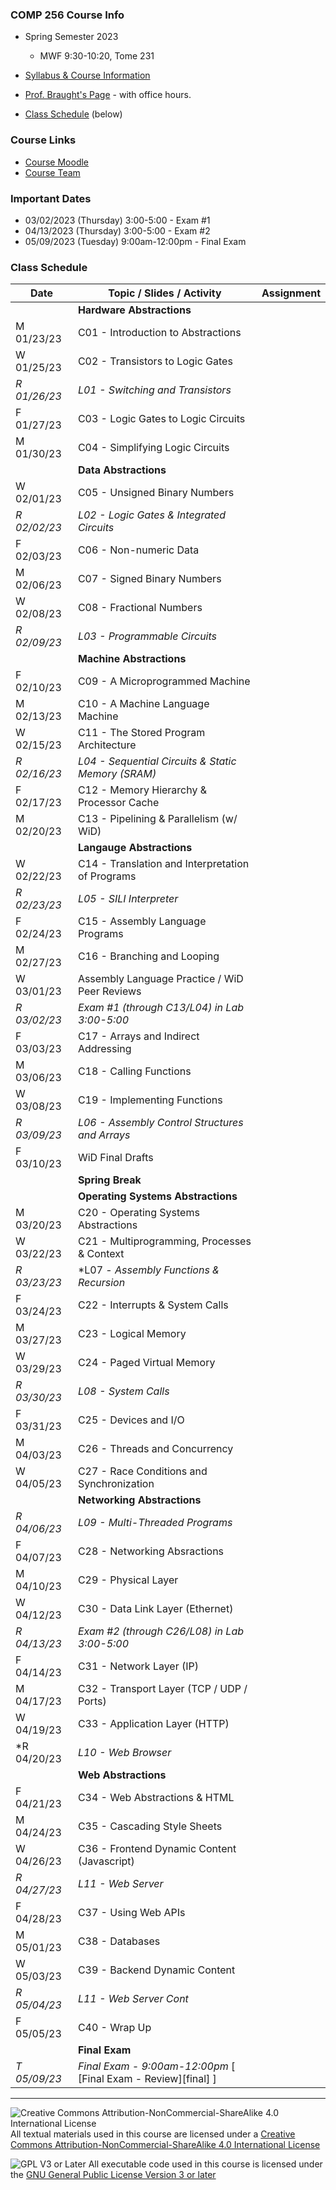 ### COMP 256 Course Info
- Spring Semester 2023
  - MWF 9:30-10:20, Tome 231

- [Syllabus & Course Information](./syllabus.md)
- [Prof. Braught's Page](http://users.dickinson.edu/~braught/) - with office hours.
- [Class Schedule](#class-schedule) (below)

### Course Links

- [Course Moodle](https://lms.dickinson.edu/course/view.php?id=49856)
- [Course Team](https://teams.microsoft.com/l/team/19%3aLk175vaEncYObscYyzRIcIjgJjv7ooSfPRX-ZZZ6syY1%40thread.tacv2/conversations?groupId=7ae849d8-cd74-42f8-a922-455c34d06936&tenantId=6232b055-76b9-4c13-9b88-b562ae7db6fb)

<!--
- TinkerCAD
  - Use the link in Moodle to access our course directly.
  - Your "nickname" for login is your Dickinson username.
-->

<!--
- The Knob & Switch Computer
  - [The Datapath](https://dickinson-comp256.github.io/Knob-And-Switch-Computer/datapath.html)
  - [The Datapath & Memory](https://dickinson-comp256.github.io/Knob-And-Switch-Computer/dpandmem.html)
  - [Microprogram Machine](https://dickinson-comp256.github.io/Knob-And-Switch-Computer/micromachine.html)
  - [Machine Language Machine](https://dickinson-comp256.github.io/Knob-And-Switch-Computer/machine.html)
  - [Knob & Switch Assembly/Machine Language Reference](https://dickinson-comp256.github.io/Knob-And-Switch-Computer/instructions.html)
-->

<!--
- Assembler & Machine Simulator
  - [Assembly Language Reference Card](https://dickinson-comp256/AsmMachine/machine/bin/asm-ref.html)
  - [Assembler.jar](https://github.com/dickinson-comp256/AsmMachine/raw/main/Assembler/bin/Assembler.jar)
  - [Machine.jar](https://github.com/dickinson-comp256/AsmMachine/raw/main/Machine/bin/Machine.jar)
-->

### Important Dates

- 03/02/2023 (Thursday) 3:00-5:00 - Exam #1
- 04/13/2023 (Thursday) 3:00-5:00 - Exam #2
- 05/09/2023 (Tuesday) 9:00am-12:00pm - Final Exam

### Class Schedule

Date         | Topic / Slides / Activity                                                   | Assignment
------------ | --------------------------------------------------------------------------- | --------------
             | **Hardware Abstractions**                                                   |
 M 01/23/23  |  C01 - Introduction to Abstractions                  <!--[ [Slides][s01] ]-->      |  <!--[HW01][hw01] Due: W 01/25/23-->
 W 01/25/23  |  C02 - Transistors to Logic Gates                    <!--[ [Slides][s02] ]-->      |  <!--[HW02][hw02] Due: F 01/27/23-->
*R 01/26/23* | *L01 - Switching and Transistors*                                           | <!--*[LAB01][l01]  Due: R 02/02/23*-->
 F 01/27/23  |  C03 - Logic Gates to Logic Circuits                 <!--[ [Slides][s03] ]-->      |  <!--[HW03][hw03] Due: M 01/30/23-->
 M 01/30/23  |  C04 - Simplifying Logic Circuits                    <!--[ [Slides][s04] ]-->      |  <!--[HW04][hw04] Due: W 02/01/23-->
             | **Data Abstractions**                                                       |
 W 02/01/23  |  C05 - Unsigned Binary Numbers                       <!--[ [Slides][s05] ]-->      |  <!--[HW05][hw05] Due: F 02/03/23-->
*R 02/02/23* | *L02 - Logic Gates & Integrated Circuits*                                   | <!--*[LAB02][l02] Due: R 02/09/23*--> 
 F 02/03/23  |  C06 - Non-numeric Data                              <!--[ [Slides][s06] ]-->      |  <!--[HW06][hw06] Due: M 02/06/23-->
 M 02/06/23  |  C07 - Signed Binary Numbers                         <!--[ [Slides][s07] ]-->      |  <!--[HW07][hw07] Due: W 02/08/23-->
 W 02/08/23  |  C08 - Fractional Numbers                            <!--[ [Slides][s08] ]-->      |  <!--[HW08][hw08] Due: F 02/10/23-->
*R 02/09/23* | *L03 - Programmable Circuits*                                               | <!--*[LAB03][l03] Due: R 02/16/23*-->
             | **Machine Abstractions**                                                    |
 F 02/10/23  |  C09 - A Microprogrammed Machine                     <!--[ [Slides][s09] ]-->      |  <!--[HW09][hw09] Due: M 02/13/23-->
 M 02/13/23  |  C10 - A Machine Language Machine                    <!--[ [Slides][s10] ]-->      |  <!--[HW10][hw10] Due: W 02/15/23-->
 W 02/15/23  |  C11 - The Stored Program Architecture               <!--[ [Slides][s11] ]-->      |  <!--[HW11][hw11] Due: F 02/17/23-->
*R 02/16/23* | *L04 - Sequential Circuits & Static Memory (SRAM)*                          | <!--*[LAB04][l04] Due: R 02/23/23*-->
 F 02/17/23  |  C12 - Memory Hierarchy & Processor Cache            <!--[ [Slides][s12] ]-->      |  <!--[HW12][hw12] Due: M 02/20/23-->
 M 02/20/23  |  C13 - Pipelining & Parallelism (w/ WiD)             <!--[ [Slides][s13] ]-->      |  <!--[HW13][hw13] Due: W 02/22/23-->
             | **Langauge Abstractions**                                                   |
 W 02/22/23  |  C14 - Translation and Interpretation of Programs    <!--[ [Slides][s14] ]-->      |  <!--[HW14][hw14] Due: F 02/24/23-->
*R 02/23/23* | *L05 - SILI Interpreter*                                                    | <!--*[LAB05][l05] Due: R 03/09/23*-->
 F 02/24/23  |  C15 - Assembly Language Programs                    <!--[ [Slides][s15] ]-->      |  <!--[HW15][hw15] Due: M 02/27/23-->
 M 02/27/23  |  C16 - Branching and Looping                         <!--[ [Slides][s16] ]-->      |  <!--[HW16][hw16] Due: W 03/01/23-->
 W 03/01/23  | Assembly Language Practice / WiD Peer Reviews                               |  <!--[WiD][WiDPR] Due: F 03/03/23-->
*R 03/02/23* | *Exam #1 (through C13/L04) in Lab 3:00-5:00*<!--[ [Exam 1 - Review][ex1] ]-->      | 
 F 03/03/23  |  C17 - Arrays and Indirect Addressing                <!--[ [Slides][s17] ]-->      |  <!--[HW17][hw17] Due: M 03/06/23-->
 M 03/06/23  |  C18 - Calling Functions                             <!--[ [Slides][s18] ]-->      |  <!--[HW18][hw18] Due: W 03/08/23-->
 W 03/08/23  |  C19 - Implementing Functions                        <!--[ [Slides][s19] ]-->      |  <!--[HW19][hw19] Due: F 03/10/23-->
*R 03/09/23* | *L06 - Assembly Control Structures and Arrays*                              | <!--*[LAB06][l06] Due: R 03/23/23*-->
 F 03/10/23  | WiD Final Drafts                                                            | <!-- [WiD][WiDFD] Due: M 03/20/23-->
             | **Spring Break**                                                            |
             | **Operating Systems Abstractions**                                          |
 M 03/20/23  |  C20 - Operating Systems Abstractions                <!--[ [Slides][s20] ]-->      |  <!--[HW20][hw20] Due: W 03/22/23-->
 W 03/22/23  |  C21 - Multiprogramming, Processes & Context         <!--[ [Slides][s21] ]-->      |  <!--[HW21][hw21] Due: F 03/24/23--> 
*R 03/23/23* | *L07 - *Assembly Functions & Recursion*                                     | <!--*[LAB07]]l07] Due: R 03/30/23*-->
 F 03/24/23  |  C22 - Interrupts & System Calls                     <!--[ [Slides][s22] ]-->      |  <!--[HW22][hw22] Due: M 03/27/23-->
 M 03/27/23  |  C23 - Logical Memory                                <!--[ [Slides][s23] ]-->      |  <!--[HW23][hw23] Due: W 03/29/23-->
 W 03/29/23  |  C24 - Paged Virtual Memory                          <!--[ [Slides][s24] ]-->      |  <!--[HW24][hw24] Due: F 03/31/23-->
*R 03/30/23* | *L08 - System Calls*                                                        | <!--*[LAB08][l08] Due: R 04/13/23*-->
 F 03/31/23  |  C25 - Devices and I/O                               <!--[ [Slides][s25] ]-->      |  <!--[HW25][hw25] Due: M 04/03/23-->
 M 04/03/23  |  C26 - Threads and Concurrency                       <!--[ [Slides][s26] ]-->      |  <!--[HW26][hw26] Due: W 04/05/23-->
 W 04/05/23  |  C27 - Race Conditions and Synchronization           <!--[ [Slides][s27] ]-->      |  <!--[HW27][hw27] Due: F 04/07/23-->
             | **Networking Abstractions**                                                 |
*R 04/06/23* | *L09 - Multi-Threaded Programs*                                             | <!--*[LAB09][l09] Due: R 04/20/23*-->
 F 04/07/23  |  C28 - Networking Absractions                        <!--[ [Slides][s28] ]-->      |  <!--[HW28][hw28] Due: M 04/10/23-->
 M 04/10/23  |  C29 - Physical Layer                                <!--[ [Slides][s29] ]-->      |  <!--[HW29][hw29] Due: W 04/12/23-->
 W 04/12/23  |  C30 - Data Link Layer (Ethernet)                    <!--[ [Slides][s30] ]-->      |  <!--[HW30][hw30] Due: F 04/14/23-->
*R 04/13/23* | *Exam #2 (through C26/L08) in Lab 3:00-5:00*<!--[ [Exam 2 - Review][ex2] ]-->      | 
 F 04/14/23  |  C31 - Network Layer (IP)                            <!--[ [Slides][s31] ]-->      |  <!--[HW31][hw31] Due: M 04/17/23-->
 M 04/17/23  |  C32 - Transport Layer (TCP / UDP / Ports)           <!--[ [Slides][s32] ]-->      |  <!--[HW32][hw32] Due: W 04/19/23-->
 W 04/19/23  |  C33 - Application Layer (HTTP)                      <!--[ [Slides][s33] ]-->      |  <!--[HW33][hw33] Due: F 04/21/23-->
*R 04/20/23  | *L10 - Web Browser*                                                         | <!--*[LAB10][l10] Due: R 04/27/23*-->
             | **Web Abstractions**                                                        |
 F 04/21/23  |  C34 - Web Abstractions & HTML                       <!--[ [Slides][s34] ]-->      | <!--[HW28][hw28] ] Due: M 04/24/22-->
 M 04/24/23  |  C35 - Cascading Style Sheets                        <!--[ [Slides][s35] ]-->      | <!--[HW29][hw29] ] Due: W 04/26/23-->
 W 04/26/23  |  C36 - Frontend Dynamic Content (Javascript)         <!--[ [Slides][s36] ]-->      | <!--[HW30][hw30] ] Due: F 04/28/23-->
*R 04/27/23* | *L11 - Web Server*                                                          | <!--*[LAB11][l11] Due: R 05/04/23*-->
 F 04/28/23  |  C37 - Using Web APIs                                <!--[ [Slides][s37] ]-->      | <!--[HW31][hw31] ] Due: M 05/01/23-->
 M 05/01/23  |  C38 - Databases                                     <!--[ [Slides][s38] ]-->      | <!--[HW32][hw32] ] Due: W 05/03/23-->
 W 05/03/23  |  C39 - Backend Dynamic Content                       <!--[ [Slides][s39] ]-->      | <!--[HW33][hw33] ] Due: F 05/05/23-->
*R 05/04/23* | *L11 - Web Server Cont*                                                     |
 F 05/05/23  |  C40 - Wrap Up                                       <!--[ [Slides][s40] ]-->      |  
             | **Final Exam**                                                              |
*T 05/09/23* | *Final Exam - 9:00am-12:00pm*         [ [Final Exam - Review][final] ]      |


<!--
[s01]: materials/01-S-Abstractions.pptx
[hw01]: materials/01-A-Abstractions.docx
[s02]: materials/02-S-TransistorsToGates.pptx
[hw02]: materials/02-A-TransistorsToGates.docx
[s03]: materials/03-S-GatesToCircuits.pptx
[hw03]: materials/03-A-GatesToCircuits.docx
[s04]: materials/04-S-LogicSimplification.pptx
[hw04]: materials/04-A-LogicSimplification.docx
[s05]: materials/05-S-UnsignedBinary.pptx
[hw05]: materials/05-A-UnsignedBinary.docx
[s06]: materials/06-S-NonNumericData.pptx
[hw06]: materials/06-A-NonNumericData.docx
[s07]: materials/07-S-SignedBinary.pptx
[hw07]: hommaterialsework/07-A-SignedBinary.docx
[s08]: materials/08-S-FractionalNumbers.pptx
[hw08]: materials/08-A-FractionalNumbers.docx 
[s09]: materials/09-S-MicroProgram.pptx
[hw09]: materials/09-A-MicroProgram.docx
[s10]: materials/10-S-MachineLanguage.pptx
[hw10]: materials/10-A-MachineLanguage.docx
[s11]: materials/11-S-StoredProgram.pptx
[hw11]: materials/11-A-StoredProgram.docx
[s12]: materials/12-S-MemoryAndCache.pptx
[hw12]: materials/12-A-MemoryAndCache.docx
[s13]: materials/13-S-ParallelismPipelining.pptx
[hw13]: materials/13-S-ParallelismPipelining.docx
[s14]: materials/14-S-TranslationInterpretation.pptx
[hw14]: materials/14-A-TranslationInterpretation.docx
[s15]: materials/15-S-Assembly.pptx
[hw15]: materials/15-A-Assembly.docx
[s16]: materials/16-S-BranchingLooping.pptx
[hw16]: materials/16-A-BranchingLooping.docx
[s17]: materials/17-S-IndirectAddressing.pptx
[hw17]: materials/17-A-IndirectAddressing.docx
[ex1]: materials/Exam1Review.docx
[asm]: materials/17.5-S-AsmActivities.pptx
[s18]: materials/18-S-CallingFunctions.pptx
[hw18]: materials/18-A-CallingFunctions.docx
[s19]: materials/19-S-ImplementingFunctions.pptx
[hw19]: materials/19-A-ImplementingFunctions.docx
[asm2]: materials/19.5-S-AsmActivities.pptx
[s20]: materials/20-S-OSAbstractions.pptx
[hw20]: materials/20-A-OSAbstractions.docx
[s21]: materials/21-S-Processes.pptx
[hw21]: materials/21-A-Processes.docx
[s22]: materials/22-S-Interrupts.pptx
[hw22]: materials/22-A-Interrupts.docx
[s23]: materials/23-S-LogicalMemory.pptx
[hw23]: materials/23-A-LogicalMemory.docx
[s24]: materials/24-S-VirtualMemory.pptx
[hw24]: materials/24-A-VirtualMemory.docx
[s25]: materials/25-S-IOFileSystems.pptx
[hw25]: materials/25-S-IOFileSystems.docx
[s25]: materials/26-S-Threads.pptx
[hw25]: materials/26-A-Threads.docx
[s25]: materials/27-S-RaceConditions.pptx
[hw25]: materials/27-A-RaceConditions.docx
[ex2]: materials/Exam2Review.docx


[s33]: materials/33-S-WebAbstractions.pptx
[hw33]: materials/33-A-WebAbstractions.docx
[s34]: materials/34-S-CSS.pptx
[hw34]: materials/34-A-CSS.docx
[s35]: materials/35-S-JavaScript.pptx
[hw35]: materials/35-A-JavaScript.docx
[s36]: materials/36-S-WebAPIs.pptx
[hw36]: materials/36-A-WebAPIs.docx
[s37]: materials/37-S-Databases.pptx
[hw37]: materials/37-A-Databases.docx
[s38]: materials/38-S-BackEndDynamic.pptx
[hw38]: materials/38-A-BackEndDynamic.docx

[final]: materials/FinalExamReview.docx
[s39]: materials/39-S-WrapUp.pptx

[l01]: materials/L01-Switching.docx
[l02]: materials/L02-GatesIC.docx
[l03]: materials/L03-ProgCircuits.docx
[l04]: materials/L04-SeqCircuitsSRAM.docx
[l05]: materials/L05-Interpreter.docx
[l06]: ???
[l07]: materials/L07-AssemblyFuncs.docx
[l08]: ???
[l09]: ???
[l10]: ???
[l11]: materials/L11-WebServer.docx
-->
___

![Creative Commons Attribution-NonCommercial-ShareAlike 4.0 International License](https://i.creativecommons.org/l/by-nc-sa/4.0/88x31.png "Creative Commons Attribution-NonCommercial-ShareAlike 4.0 International License") All textual materials used in this course are licensed under a [Creative Commons Attribution-NonCommercial-ShareAlike 4.0 International License](http://creativecommons.org/licenses/by-nc-sa/4.0/)

![GPL V3 or Later](https://www.gnu.org/graphics/gplv3-or-later-sm.png "GPL V3 or later") All executable code used in this course is licensed under the [GNU General Public License Version 3 or later](https://www.gnu.org/licenses/gpl.txt)
